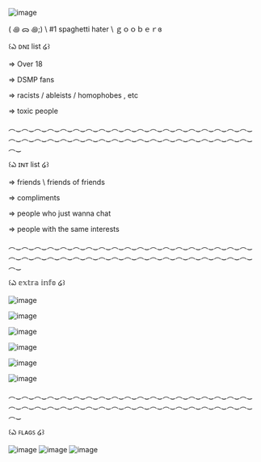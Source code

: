 ![image](https://github.com/Epicsquiddo/Epicsquiddo/assets/162918569/8bc5cb45-371a-4fc6-a555-1627725815ff)


( ꩜ ᯅ ꩜;) \ #1 spaghetti hater \ ｇｏｏｂｅｒɞ

꒰ఎ ᴅɴɪ list ໒꒱ 

⇒ Over 18

⇒ DSMP fans

⇒ racists / ableists / homophobes , etc

⇒ toxic people 

︵‿︵‿︵‿︵‿︵‿︵‿︵‿︵‿︵‿︵‿︵‿︵‿︵‿︵‿︵‿︵‿︵‿︵‿︵‿︵‿︵‿︵‿︵‿︵‿︵‿︵‿︵‿︵‿︵‿︵‿︵‿︵‿︵‿︵‿︵‿︵‿︵‿︵‿︵‿

꒰ఎ ɪɴᴛ list ໒꒱ 

⇒ friends \ friends of friends

⇒ compliments

⇒ people who just wanna chat

⇒ people with the same interests

︵‿︵‿︵‿︵‿︵‿︵‿︵‿︵‿︵‿︵‿︵‿︵‿︵‿︵‿︵‿︵‿︵‿︵‿︵‿︵‿︵‿︵‿︵‿︵‿︵‿︵‿︵‿︵‿︵‿︵‿︵‿︵‿︵‿︵‿︵‿︵‿︵‿︵‿︵‿

꒰ఎ 𝕖𝕩𝕥𝕣𝕒 𝕚𝕟𝕗𝕠 ໒꒱ 

![image](https://github.com/Epicsquiddo/Epicsquiddo/assets/162918569/c1e64aeb-4abf-4f27-a084-217d3ea0b4cb)

![image](https://github.com/Epicsquiddo/Epicsquiddo/assets/162918569/b6fa3f20-a44f-49c6-b4ff-4334c546d8ff)

![image](https://github.com/Epicsquiddo/Epicsquiddo/assets/162918569/65954b3b-d076-4d9c-b58d-5870448ef6d8)

![image](https://github.com/Epicsquiddo/Epicsquiddo/assets/162918569/a38dcdee-2fa3-4abf-81a6-2697d7e496cb)

![image](https://github.com/Epicsquiddo/Epicsquiddo/assets/162918569/f874658d-4b54-44ac-a7d5-97e77a72ee37)

![image](https://github.com/Epicsquiddo/Epicsquiddo/assets/162918569/cbacc1a7-f960-49e3-8498-1b26d4f126c4)

︵‿︵‿︵‿︵‿︵‿︵‿︵‿︵‿︵‿︵‿︵‿︵‿︵‿︵‿︵‿︵‿︵‿︵‿︵‿︵‿︵‿︵‿︵‿︵‿︵‿︵‿︵‿︵‿︵‿︵‿︵‿︵‿︵‿︵‿︵‿︵‿︵‿︵‿︵‿

꒰ఎ ꜰʟᴀɢꜱ ໒꒱ 

![image](https://github.com/Epicsquiddo/Epicsquiddo/assets/162918569/c3a79cf0-20a0-4b4d-8a0c-eeaa9cfe92d9) ![image](https://github.com/Epicsquiddo/Epicsquiddo/assets/162918569/a9811822-fe0d-4d18-a7e6-56dcddb59a30) ![image](https://github.com/Epicsquiddo/Epicsquiddo/assets/162918569/c3d451d0-a73f-4185-aeca-2da646971623)







<!--
**Epicsquiddo/Epicsquiddo** is a ✨ _special_ ✨ repository because its `README.md` (this file) appears on your GitHub profile.

Here are some ideas to get you started:

- 🔭 I’m currently working on ...
- 🌱 I’m currently learning ...
- 👯 I’m looking to collaborate on ...
- 🤔 I’m looking for help with ...
- 💬 Ask me about ...
- 📫 How to reach me: ...
- 😄 Pronouns: ...
- ⚡ Fun fact: ...
-->
